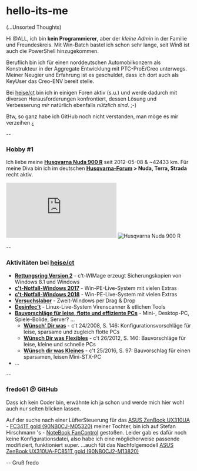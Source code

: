 # hello-its-me
(...Unsorted Thoughts)

Hi @ALL,
ich bin **kein Programmierer**, aber der *kleine Admin* in der Familie und Freundeskreis.
Mit Win-Batch bastel ich schon sehr lange, seit Win8 ist auch die PowerShell hinzugekommen.

Beruflich bin ich für einen norddeutschen Automobilkonzern als Konstrukteur in der Aggregate Entwicklung mit PTC-ProE/Creo unterwegs. Meiner Neugier und Erfahrung ist es geschuldet, dass ich dort auch als KeyUser das Creo-ENV bereit stelle.

Bei [heise/ct](https://www.heise.de/ct/) bin ich in einigen Foren aktiv (s.u.)
und werde dadurch mit diversen Herausforderungen konfrontiert, dessen Lösung und Verbesserung _mir_ natürlich ebenfalls _nützlich sind_. ;-)

Btw, so ganz habe ich GitHub noch nicht verstanden, man möge es mir verzeihen ¿

--

### Hobby #1
Ich liebe meine **[Husqvarna Nuda 900 R](http://www.husqvarna-motorrad.de/index.php?id=726&no_cache=1&modelId=101)** seit 2012-05-08 & ~42433 km. Für meine Diva bin ich im deutschen **[Husqvarna-Forum](http://www.husqvarna-forum.de/) > Nuda, Terra, Strada** recht aktiv.

![F0117375/fredo](http://www.husqvarna-forum.de/forum/download/file.php?avatar=11158_1458916463.gif "F0117375/fredo@Husqvarna-Forum")
![Husqvarna Nuda 900 R](http://www.husqvarna-motorrad.de/uploads/tx_userzupinhusqvarnamodels/nuda900r_02.jpg "Husqvarna Nuda 900 R")

--

### Aktivitäten bei [heise/ct](https://www.heise.de/ct/)
* **[Rettungsring Version 2](http://heise.de/-3100549)** - c’t-WIMage erzeugt Sicherungskopien von Windows 8.1 und Windows
* **[c't-Notfall-Windows 2017](https://heise.de/-3467556)** - Win-PE-Live-System mit vielen Extras
* **[c't-Notfall-Windows 2018](https://heise.de/-3813147)** - Win-PE-Live-System mit vielen Extras
* **[Versuchslabor](http://heise.de/-3583451)** - Zweit-Windows per Drag & Drop
* **[Desinfec't](http://heise.de/-1213110)** - Linux-Live-System Virenscanner & etlichen Tools
* **[Bauvorschläge für leise, flotte und effiziente PCs](http://heise.de/-1375124)** - Mini-, Desktop-PC, Spiele-Bolide, Server? ...
  * **[Wünsch' Dir was](https://shop.heise.de/katalog/wunsch-dir-was-2)** - c't 24/2008, S. 146: Konfigurationsvorschläge für leise, sparsame und zugleich flotte PCs
  * **[Wünsch Dir was Flexibles](http://heise.de/-2332705)** - c't 26/2012, S. 140: Bauvorschläge für leise, kleine und schnelle PCs
  * **[Wünsch dir was Kleines](http://heise.de/-3492950)** - c't 25/2016, S. 97: Bauvorschlag für einen sparsamen, leisen Mini-STX-PC
* ...

--

### fredo61 @ GitHub
Dass ich kein Coder bin, erwähnte ich ja schon und werde mich hier wohl auch nur selten blicken lassen.

Auf der suche nach einer LüfterSteuerung für das [ASUS ZenBook UX310UA](https://www.asus.com/Notebooks/ASUS-ZenBook-UX310UA/) - [FC341T gold (90NB0CJ-M05320)](https://www.heise.de/preisvergleich/asus-zenbook-ux310ua-fc341t-gold-90nb0cj-m05320-a1513984.html) meiner Tochter, bin ich auf Stefan Hirschmann 's - [NoteBook FanControl](https://github.com/hirschmann/nbfc) gestoßen. Leider gab es dafür noch keine Konfigurationsdatei, also habe ich eine möglicherweise passende modifiziert, funktioniert super.
...auch füt das Nachfolgemodell [ASUS ZenBook UX310UA-FC851T gold (90NB0CJ2-M13820)](https://www.heise.de/preisvergleich/asus-zenbook-ux310ua-fc851t-gold-90nb0cj2-m13820-a1674518.html)


-- 
Gruß
fredo
